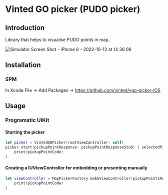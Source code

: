 # Vinted GO picker (PUDO picker)

## Introduction

Library that helps to visualise PUDO points in map.

![Simulator Screen Shot - iPhone 8 - 2022-10-12 at 14 36 09](https://user-images.githubusercontent.com/51507132/195333176-86f606c5-08ad-4d0c-951f-c8e2bbe4320d.png)

## Installation
### SPM

In Xcode File -> Add Packages -> https://github.com/vinted/vgo-picker-iOS

## Usage
### Programatic UIKit
#### Starting the picker

```Swift
let picker = VintedGOPicker(rootViewController: self)
picker.start(pickupPointResponse: pickupPointResponseStub) { selectedPickupPointCode in
    print(pickupPointCode)
}
```

#### Creating a IUViewController for embedding or presenting manually
```Swift
let viewController = MapPickerFactory.makeViewController(pickupPointsResponse: pickupPointResponse) { shippingPointCode in
    print(pickupPointCode)
}
```
